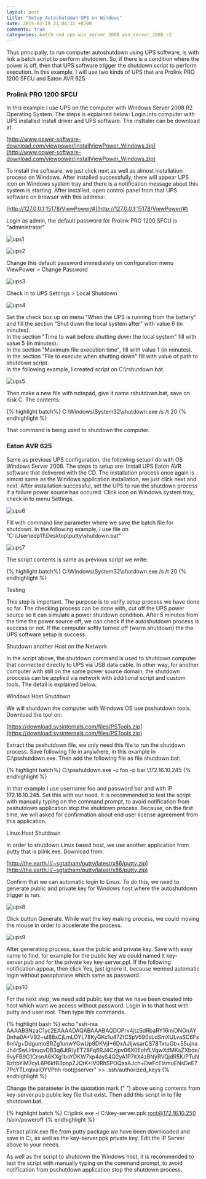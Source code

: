 ```yaml
---
layout: post
title: "Setup Autoshutdown UPS on Windows"
date: 2015-03-18 21:04:31 +0700
comments: true
categories: batch cmd ups win_server_2008 win_server_2008_r2
---
```

Thus principally, to run computer autoshutdown using UPS software, is with link a batch script to perform shutdown. So, if there is a condition where the power is off, then that UPS software trigger the shutdown script to perform execution.
In this example, I will use two kinds of UPS that are Prolink PRO 1200 SFCU and Eaton AVR 625.

### Prolink PRO 1200 SFCU

In this example I use UPS on the computer with Windows Server 2008 R2 Operating System. The steps is explained below:
Login into computer with UPS installed
Install driver and UPS software. The insttaler can be download at:

[http://www.power-software-download.com/viewpower/installViewPower_Windows.zip](http://www.power-software-download.com/viewpower/installViewPower_Windows.zip)

To install the software, we just click next as well as almost installation process on Windows. After installed successfully, there will appear UPS icon on Windows system tray and there is a notification message about this system is starting.
After installed, open control panel from that UPS software on browser with this address:

[http://127.0.0.1:15178/ViewPower/#](http://127.0.0.1:15178/ViewPower/#)

Login as admin, the default password for Prolink PRO 1200 SFCU is "administrator"

![ups1](/images/ups1.png)

![ups2](/images/ups2.png)

Change this default password immediately on configuration menu ViewPower > Change Password

![ups3](/images/ups3.png)

Check in to UPS Settings > Local Shutdown

![ups4](/images/ups4.png)

Set the check box up on menu "When the UPS is running from the battery" and fill the section "Shut down the local system after" with value 6 (in minutes).  
In the section "Time to wait before shutting down the local system" fill with value 5 (in minutes).  
In the section "Maximum file execution time", fill with value 1 (in minutes).   
In the section "File to execute when shutting down" fill with value of path to shutdown script.   
In the following example, I created script on C:\rshutdown.bat.

![ups5](/images/ups5.png)

Then make a new file with notepad, give it name rshutdown.bat, save on disk C. The contents:

{% highlight batch%}
C:\Windows\System32\shutdown.exe /s /t 20
{% endhighlight %}

That command is being used to shutdown the computer.

### Eaton AVR 625

Same as previous UPS configuration, the following setup I do with OS Windows Server 2008. The steps to setup are:
Install UPS Eaton AVR software that delivered with the CD. The installation process once again is almost same as the Windows application installation, we just click next and next.
After installation successful, set the UPS to run the shutdown process if a failure power source has occured.
Click icon on Windows system tray, check in to menu Settings.

![ups6](/images/ups6.png)

Fill with command line parameter where we save the batch file for shutdown. 
In the following example, I use file on "C:\User\edp11\Desktop\putty\shutdown.bat"

![ups7](/images/ups7.png)

The script contents is same as previous script we write:

{% highlight batch%}
C:\Windows\System32\shutdown.exe /s /t 20
{% endhighlight %}

Testing

This step is important. The purpose is to verify setup process we have done so far. The checking process can be done with, cut off the UPS power source so it can simulate a power shutdown condition.
After 5 minutes from the time the power source off, we can check if the autoshutdown process is success or not.
If the computer softly turned off (warm shutdown) the the UPS software setup is success.

Shutdown another Host on the Network

In the script above, the shutdown command is used to shutdown computer that connected directly to UPS via USB data cable.
In other way, for another computer with still on the same power source domain, the shutdown proccess can be applied via network with additional script and custom tools.
The detail is explained below.

Windows Host Shutdown

We will shutdown the computer with Windows OS use psshutdown tools. Download the tool on:

[https://download.sysinternals.com/files/PSTools.zip](https://download.sysinternals.com/files/PSTools.zip)

Extract the psshutdown file, we only need this file to run the shutdown process.
Save following file in anywhere, in this example in C:\psshutdown.exe.
Then add the following file as file shutdown.bat:

{% highlight batch%}
C:\psshutdown.exe -u foo -p bar \172.16.10.245
{% endhighlight %}

In that example I use username foo and password bar and with IP 172.16.10.245. Set this with our need.
It is recommended to test the script with manually typing on the command prompt, to avoid notification from psshutdown application stop the shutdown process.
Because, on the first time, we will asked for confirmation about end user license agreement from this application.

Linux Host Shutdown 

In order to shutdown Linux based host, we use another application from putty that is plink.exe. Download from:

[http://the.earth.li/~sgtatham/putty/latest/x86/putty.zip](http://the.earth.li/~sgtatham/putty/latest/x86/putty.zip)

Confirm that we can automatic login to Linux. To do this, we need to generate public and private key for Windows host where the autoshutdown trigger is run.

![ups8](/images/ups8.png)

Click button Generate. While wait the key making process, we could moving the mouse in order to accelerate the process.

![ups9](/images/ups9.png)

After generating process, save the public and private key.
Save with easy name to find, for example for the public key we could named it key-server.pub and for the private key key-server.ppl.
If the following notification appear, then click Yes, just ignore it, because weneed automatic login without passpharase which same as password.

![ups10](/images/ups10.png)

For the next step, we need add public key that we have been created into host which want we access without password.
Login in to that host with putty and user root. Then type this commands.

{% highlight bash %}
echo "ssh-rsa AAAAB3NzaC1yc2EAAAADAQABAAABAQDOPrv4jtzSdRbaRY16miDNOnAYDnha0A+V92+ul88xCjLmLOYL78KyGKc1u47ZtCSpV590sLdSmXULvaSC6Fs8mVg+DdgumoBRZg1unwYGwUp9DKVjI+6DxAJIjwsarCS78TxtuGb+55ujnaJh4rSwLHnuqvDB3q6JtR/yET28Fq6RJ4Czjpv06X0EohfLVqwXdMKsZXbde/9vyFB9G1CrsnA6KXg1bsYDKW7xp4ayS4Q2yA1P7itX4zBNyRVQjdR5K/PTuNBzItbYiM7cyL6P6kfB3pnpZJQtK+IV0RhSPOQaaAJch+DwFcElamuENsDeE77PcYTLrqIxaIOYVPhh root@server" >> .ssh/authorized_keys
{% endhighlight %}

Change the parameter in the quotation mark (" ") above using contents from key-server.pub public key file that exist.
Then add this script in to file shutdown.bat.

{% highlight batch %}
C:\plink.exe -i C:\key-server.ppk root@172.16.10.250 /sbin/poweroff
{% endhighlight %}

Extract plink.exe file from putty package we have been downloaded and save in C:, as well as the key-server.ppk private key.
Edit the IP Server above to your needs.

As well as the script to shutdown the Windows host, it is recommended to test the script with manually typing on the command prompt, to avoid notification from psshutdown application stop the shutdown process.

